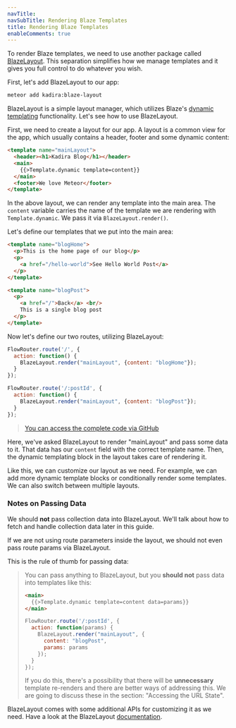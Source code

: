 ```yaml
---
navTitle: 
navSubTitle: Rendering Blaze Templates
title: Rendering Blaze Templates
enableComments: true
---
```


To render Blaze templates, we need to use another package called [BlazeLayout](https://github.com/kadirahq/blaze-layout). This separation simplifies how we manage templates and it gives you full control to do whatever you wish.

First, let's add BlazeLayout to our app:

~~~bash
meteor add kadira:blaze-layout
~~~

BlazeLayout is a simple layout manager, which utilizes Blaze's [dynamic templating](https://www.discovermeteor.com/blog/blaze-dynamic-template-includes/) functionality. Let's see how to use BlazeLayout.

First, we need to create a layout for our app. A layout is a common view for the app, which usually contains a header, footer and some dynamic content:

~~~html
<template name="mainLayout">
  <header><h1>Kadira Blog</h1></header>
  <main>
    {{>Template.dynamic template=content}}
  </main>
  <footer>We love Meteor</footer>
</template>
~~~

In the above layout, we can render any template into the main area. The `content` variable carries the name of the template we are rendering with `Template.dynamic`. We pass it via `BlazeLayout.render()`.

Let's define our templates that we put into the main area:

~~~html
<template name="blogHome">
  <p>This is the home page of our blog</p>
  <p>
    <a href="/hello-world">See Hello World Post</a>
  </p>
</template>
~~~

~~~html
<template name="blogPost">
  <p>
    <a href="/">Back</a> <br/>
    This is a single blog post
  </p>
</template>
~~~

Now let's define our two routes, utilizing BlazeLayout:

~~~js
FlowRouter.route('/', {
  action: function() {
    BlazeLayout.render("mainLayout", {content: "blogHome"});
  }
});

FlowRouter.route('/:postId', {
  action: function() {
    BlazeLayout.render("mainLayout", {content: "blogPost"});
  }
});
~~~

> [You can access the complete code via GitHub](https://github.com/flow-examples/flow-router-guide-example/tree/with-blaze)

Here, we've asked BlazeLayout to render "mainLayout" and pass some data to it. That data has our `content` field with the correct template name. Then, the dynamic templating block in the layout takes care of rendering it.

Like this, we can customize our layout as we need. For example, we can add more dynamic template blocks or conditionally render some templates. We can also switch between multiple layouts.

### Notes on Passing Data

We should **not** pass collection data into BlazeLayout. We'll talk about how to fetch and handle collection data later in this guide.

If we are not using route parameters inside the layout, we should not even pass route params via BlazeLayout.

This is the rule of thumb for passing data:

> You can pass anything to BlazeLayout, but you **should not** pass data into templates like this:
>
> ~~~html
> <main>
>   {{>Template.dynamic template=content data=params}}
> </main>
> ~~~
>
> ~~~js
> FlowRouter.route('/:postId', {
>   action: function(params) {
>     BlazeLayout.render("mainLayout", {
>       content: "blogPost",
>       params: params
>     });
>   }
>});
> ~~~
>
> If you do this, there's a possibility that there will be **unnecessary** template re-renders and there are better ways of addressing this. We are going to discuss these in the section: "Accessing the URL State".

BlazeLayout comes with some additional APIs for customizing it as we need. Have a look at the BlazeLayout [documentation](https://github.com/kadirahq/blaze-layout).